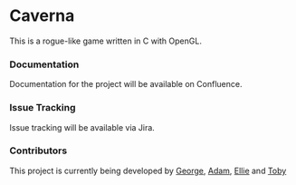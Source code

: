 # Caverna
This is a rogue-like game written in C with OpenGL.

### Documentation

Documentation for the project will be available on Confluence.

### Issue Tracking

Issue tracking will be available via Jira.

### Contributors

This project is currently being developed by [George](https://github.com/inventor02), [Adam](https://github.com/a-caine), [Ellie](https://github.com/IAmSmellephant) and [Toby](https://github.com/tgodfrey0)
